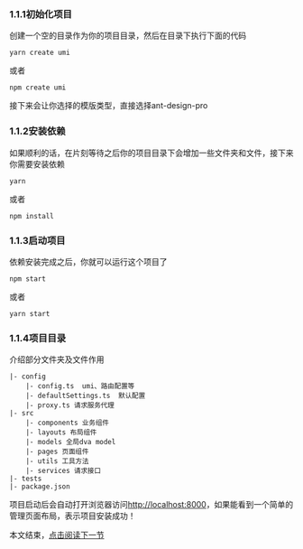 <!--
 * @Author: your name
 * @Date: 2020-10-13 14:29:08
 * @LastEditTime: 2020-10-15 19:32:17
 * @LastEditors: Please set LastEditors
 * @Description: In User Settings Edit
 * @FilePath: /myblog-backend/books/1.1搭建项目.md
-->
### 1.1.1初始化项目
创建一个空的目录作为你的项目目录，然后在目录下执行下面的代码
```
yarn create umi
```
或者
```
npm create umi
```
接下来会让你选择的模版类型，直接选择ant-design-pro

### 1.1.2安装依赖

如果顺利的话，在片刻等待之后你的项目目录下会增加一些文件夹和文件，接下来你需要安装依赖
```
yarn
```
或者
```
npm install

```
### 1.1.3启动项目

依赖安装完成之后，你就可以运行这个项目了
```
npm start
```
或者
```
yarn start
```

### 1.1.4项目目录
介绍部分文件夹及文件作用
```
|- config
    |- config.ts  umi、路由配置等
    |- defaultSettings.ts  默认配置
    |- proxy.ts 请求服务代理
|- src
    |- components 业务组件
    |- layouts 布局组件  
    |- models 全局dva model
    |- pages 页面组件
    |- utils 工具方法  
    |- services 请求接口
|- tests
|- package.json
```

项目启动后会自动打开浏览器访问[http://localhost:8000](http://localhost:8000)，如果能看到一个简单的管理页面布局，表示项目安装成功！

本文结束，[点击阅读下一节](./1.2项目目录介绍.md)
